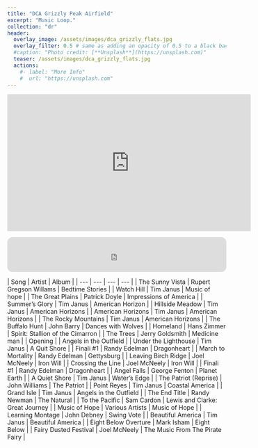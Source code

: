 ```yaml
---
title: "DCA Grizzly Peak Airfield"
excerpt: "Music Loop."
collection: "dr"
header:
  overlay_image: /assets/images/dca_grizzly_flats.jpg
  overlay_filter: 0.5 # same as adding an opacity of 0.5 to a black background
  #caption: "Photo credit: [**Unsplash**](https://unsplash.com)"
  teaser: /assets/images/dca_grizzly_flats.jpg
  actions:
    #- label: "More Info"
    #  url: "https://unsplash.com"
---
```


<iframe width="560" height="315" src="https://www.youtube.com/embed/QUY9lCR8g9U" title="YouTube video player" frameborder="0" allow="accelerometer; autoplay; clipboard-write; encrypted-media; gyroscope; picture-in-picture" allowfullscreen></iframe>
<p>
<iframe style="border-radius:12px" src="https://open.spotify.com/embed/playlist/6XsD9nsmdNXaPdn5GIbBJ9?utm_source=generator&theme=0" width="100%" height="80" frameBorder="0" allowfullscreen="" allow="autoplay; clipboard-write; encrypted-media; fullscreen; picture-in-picture" loading="lazy"></iframe>
<p>

| Song | Artist | Album |
| --- | --- | --- | --- |
| The Sunny Vista | Rupert Gregson Willams | Bedtime Stories |
| Watch Hill | Tim Janus | Music of hope |
| The Great Plains | Patrick Doyle | Impressions of America |
| Summer’s Glory | Tim Janus | American Horizon |
| Hillside Meadow | Tim Janus | American Horizons |
| American Horizons | Tim Janus | American Horizons |
| The Rocky Mountains | Tim Janus | American Horizons |
| The Buffalo Hunt | John Barry | Dances with Wolves |
| Homeland | Hans Zimmer | Spirit: Stallion of the Cimarron |
| The Trees | Jerry Goldsmith | Medicine man |
| Opening |     | Angels in the Outfield |
| Under the Lighthouse | Tim Janus | A Quit Shore |
| Finali #1 | Randy Edelman | Dragonheart |
| March to Mortality | Randy Edelman | Gettysburg |
| Leaving Birch Ridge | Joel McNeely | Iron Will |
| Crossing the Line | Joel McNeely | Iron Will |
| Finali #1 | Randy Edelman | Dragonheart |
| Angel Falls | George Fenton | Planet Earth |
| A Quiet Shore | Tim Janus | Water’s Edge |
| The Patriot (Reprise) | John Williams | The Patriot |
| Point Reyes | Tim Janus | Coastal America |
| Grand Isle | Tim Janus | Angels in the Outfield |
| The End Title | Randy Newman | The Natural |
| To the Pacific | Sam Cardon | Lewis and Clarke: Great Journey |
| Music of Hope | Various Artists | Music of Hope |
| Learning Montage | John Debney | Swing Vote |
| Beautiful America | Tim Janus | Beautiful America |
| Eight Below Overture | Mark Isham | Eight Below |
| Fairy Dusted Festival | Joel McNeely | The Music From The Pirate Fairy |